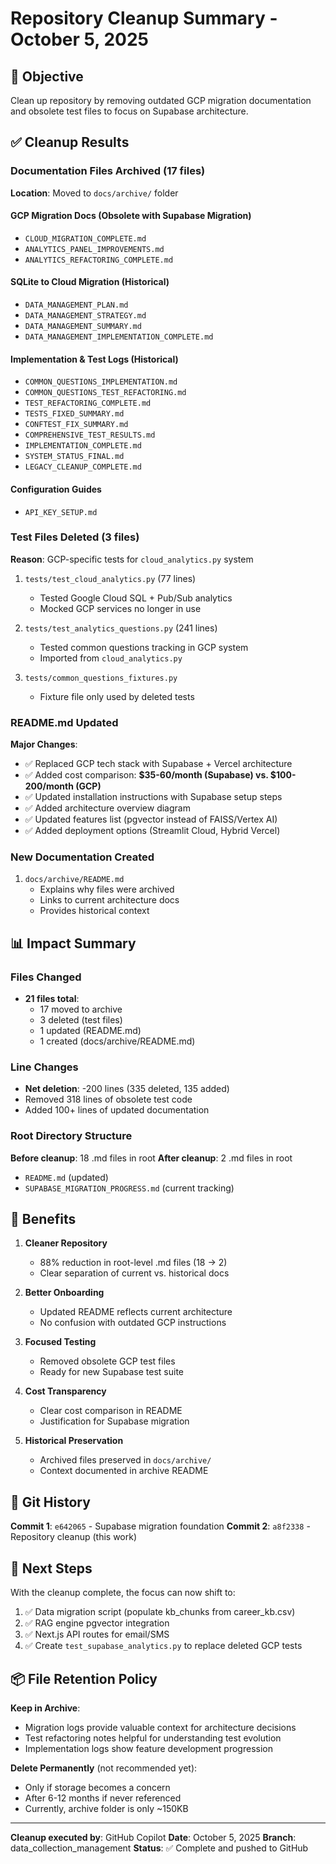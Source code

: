 # Repository Cleanup Summary - October 5, 2025

## 🎯 Objective
Clean up repository by removing outdated GCP migration documentation and obsolete test files to focus on Supabase architecture.

## ✅ Cleanup Results

### Documentation Files Archived (17 files)
**Location**: Moved to `docs/archive/` folder

#### GCP Migration Docs (Obsolete with Supabase Migration)
- `CLOUD_MIGRATION_COMPLETE.md`
- `ANALYTICS_PANEL_IMPROVEMENTS.md`
- `ANALYTICS_REFACTORING_COMPLETE.md`

#### SQLite to Cloud Migration (Historical)
- `DATA_MANAGEMENT_PLAN.md`
- `DATA_MANAGEMENT_STRATEGY.md`
- `DATA_MANAGEMENT_SUMMARY.md`
- `DATA_MANAGEMENT_IMPLEMENTATION_COMPLETE.md`

#### Implementation & Test Logs (Historical)
- `COMMON_QUESTIONS_IMPLEMENTATION.md`
- `COMMON_QUESTIONS_TEST_REFACTORING.md`
- `TEST_REFACTORING_COMPLETE.md`
- `TESTS_FIXED_SUMMARY.md`
- `CONFTEST_FIX_SUMMARY.md`
- `COMPREHENSIVE_TEST_RESULTS.md`
- `IMPLEMENTATION_COMPLETE.md`
- `SYSTEM_STATUS_FINAL.md`
- `LEGACY_CLEANUP_COMPLETE.md`

#### Configuration Guides
- `API_KEY_SETUP.md`

### Test Files Deleted (3 files)
**Reason**: GCP-specific tests for `cloud_analytics.py` system

1. `tests/test_cloud_analytics.py` (77 lines)
   - Tested Google Cloud SQL + Pub/Sub analytics
   - Mocked GCP services no longer in use

2. `tests/test_analytics_questions.py` (241 lines)
   - Tested common questions tracking in GCP system
   - Imported from `cloud_analytics.py`

3. `tests/common_questions_fixtures.py`
   - Fixture file only used by deleted tests

### README.md Updated
**Major Changes**:
- ✅ Replaced GCP tech stack with Supabase + Vercel architecture
- ✅ Added cost comparison: **$35-60/month (Supabase) vs. $100-200/month (GCP)**
- ✅ Updated installation instructions with Supabase setup steps
- ✅ Added architecture overview diagram
- ✅ Updated features list (pgvector instead of FAISS/Vertex AI)
- ✅ Added deployment options (Streamlit Cloud, Hybrid Vercel)

### New Documentation Created
1. `docs/archive/README.md`
   - Explains why files were archived
   - Links to current architecture docs
   - Provides historical context

## 📊 Impact Summary

### Files Changed
- **21 files total**:
  - 17 moved to archive
  - 3 deleted (test files)
  - 1 updated (README.md)
  - 1 created (docs/archive/README.md)

### Line Changes
- **Net deletion**: -200 lines (335 deleted, 135 added)
- Removed 318 lines of obsolete test code
- Added 100+ lines of updated documentation

### Root Directory Structure
**Before cleanup**: 18 .md files in root
**After cleanup**: 2 .md files in root
- `README.md` (updated)
- `SUPABASE_MIGRATION_PROGRESS.md` (current tracking)

## 🎯 Benefits

1. **Cleaner Repository**
   - 88% reduction in root-level .md files (18 → 2)
   - Clear separation of current vs. historical docs

2. **Better Onboarding**
   - Updated README reflects current architecture
   - No confusion with outdated GCP instructions

3. **Focused Testing**
   - Removed obsolete GCP test files
   - Ready for new Supabase test suite

4. **Cost Transparency**
   - Clear cost comparison in README
   - Justification for Supabase migration

5. **Historical Preservation**
   - Archived files preserved in `docs/archive/`
   - Context documented in archive README

## 📝 Git History

**Commit 1**: `e642065` - Supabase migration foundation
**Commit 2**: `a8f2338` - Repository cleanup (this work)

## 🚀 Next Steps

With the cleanup complete, the focus can now shift to:
1. ✅ Data migration script (populate kb_chunks from career_kb.csv)
2. ✅ RAG engine pgvector integration
3. ✅ Next.js API routes for email/SMS
4. ✅ Create `test_supabase_analytics.py` to replace deleted GCP tests

## 📦 File Retention Policy

**Keep in Archive**:
- Migration logs provide valuable context for architecture decisions
- Test refactoring notes helpful for understanding test evolution
- Implementation logs show feature development progression

**Delete Permanently** (not recommended yet):
- Only if storage becomes a concern
- After 6-12 months if never referenced
- Currently, archive folder is only ~150KB

---

**Cleanup executed by**: GitHub Copilot
**Date**: October 5, 2025
**Branch**: data_collection_management
**Status**: ✅ Complete and pushed to GitHub
